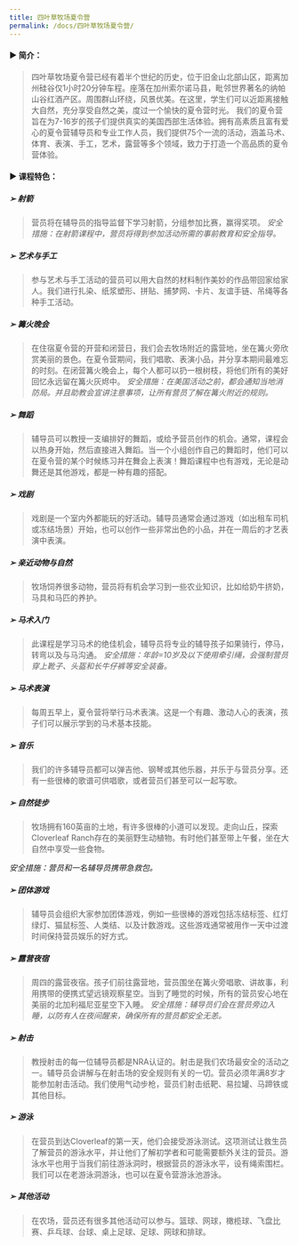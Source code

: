 ```yaml
---
title: 四叶草牧场夏令营
permalink: /docs/四叶草牧场夏令营/
---
```


#### ▶︎ 简介：  
>四叶草牧场夏令营已经有着半个世纪的历史，位于旧金山北部山区，距离加州硅谷仅1小时20分钟车程。座落在加州索尔诺马县，毗邻世界著名的纳帕山谷红酒产区。周围群山环绕，风景优美。在这里，学生们可以近距离接触大自然，充分享受自然之美，度过一个愉快的夏令营时光。
我们的夏令营旨在为7-16岁的孩子们提供真实的美国西部生活体验。拥有高素质且富有爱心的夏令营辅导员和专业工作人员，我们提供75个一流的活动，涵盖马术、体育、表演、手工，艺术，露营等多个领域，致力于打造一个高品质的夏令营体验。

#### ▶︎ 课程特色：

##### **➢ 射箭** 
>营员将在辅导员的指导监督下学习射箭，分组参加比赛，赢得奖项。
*安全措施：在射箭课程中，营员将得到参加活动所需的事前教育和安全指导。*
  
##### **➢ 艺术与手工** 
>参与艺术与手工活动的营员可以用大自然的材料制作美妙的作品带回家给家人。我们进行扎染、纸浆塑形、拼贴、捕梦网、卡片、友谊手链、吊绳等各种手工活动。

##### **➢ 篝火晚会** 
>在住宿夏令营的开营和闭营日，我们会去牧场附近的露营地，坐在篝火旁欣赏美丽的景色。在夏令营期间，我们唱歌、表演小品，并分享本期间最难忘的时刻。在闭营篝火晚会上，每个人都可以扔一根树枝，将他们所有的美好回忆永远留在篝火灰烬中。
*安全措施：在美国活动之前，都会通知当地消防局。并且助教会宣讲注意事项，让所有营员了解在篝火附近的规则。*
  
##### **➢ 舞蹈** 
>辅导员可以教授一支编排好的舞蹈，或给予营员创作的机会。通常，课程会以热身开始，然后直接进入舞蹈。当一个小组创作自己的舞蹈时，他们可以在夏令营的某个时候练习并在舞会上表演！舞蹈课程中也有游戏，无论是动舞还是其他游戏，都是一种有趣的搭配。

##### **➢ 戏剧** 
>戏剧是一个室内外都能玩的好活动。辅导员通常会通过游戏（如出租车司机或冻结场景）开始，也可以创作一些非常出色的小品，并在一周后的才艺表演中表演。

##### **➢ 亲近动物与自然**
>牧场饲养很多动物，营员将有机会学习到一些农业知识，比如给奶牛挤奶，马具和马匹的养护。

##### **➢ 马术入门**
>此课程是学习马术的绝佳机会，辅导员将专业的辅导孩子如果骑行，停马，转弯以及与马沟通。
*安全措施：年龄=10岁及以下使用牵引绳，会强制营员穿上靴子、头盔和长牛仔裤等安全装备。*
  
##### **➢ 马术表演**
>每周五早上，夏令营将举行马术表演。这是一个有趣、激动人心的表演，孩子们可以展示学到的马术基本技能。

##### **➢ 音乐** 
>我们的许多辅导员都可以弹吉他、钢琴或其他乐器，并乐于与营员分享。还有一些很棒的歌谱可供唱歌，或者营员们甚至可以一起写歌。

##### **➢ 自然徒步** 
>牧场拥有160英亩的土地，有许多很棒的小道可以发现。走向山丘，探索Cloverleaf Ranch存在的美丽野生动植物。有时他们甚至带上午餐，坐在大自然中享受一些食物。

*安全措施：营员和一名辅导员携带急救包。*

##### **➢ 团体游戏** 
>辅导员会组织大家参加团体游戏，例如一些很棒的游戏包括冻结标签、红灯绿灯、猫鼠标签、人类结、以及计数游戏。这些游戏通常被用作一天中过渡时间保持营员娱乐的好方式。

##### **➢ 露营夜宿** 
>周四的露营夜宿。孩子们前往露营地，营员围坐在篝火旁唱歌、讲故事，利用携带的便携式望远镜观察星空。当到了睡觉的时候，所有的营员安心地在美丽的北加利福尼亚星空下入睡。
*安全措施：辅导员们会在营员旁边入睡，以防有人在夜间醒来，确保所有的营员都安全无恙。*
  
##### **➢ 射击**
>教授射击的每一位辅导员都是NRA认证的。射击是我们农场最安全的活动之一。辅导员会讲解与在射击场的安全规则有关的一切。营员必须年满8岁才能参加射击活动。我们使用气动步枪，营员们射击纸靶、易拉罐、马蹄铁或其他目标。

##### **➢ 游泳** 
>在营员到达Cloverleaf的第一天，他们会接受游泳测试。这项测试让救生员了解营员的游泳水平，并让他们了解初学者和可能需要额外关注的营员。游泳水平也用于当我们前往游泳洞时，根据营员的游泳水平，设有绳索围栏。我们可以在老游泳洞游泳，也可以在夏令营游泳池游泳。

##### **➢ 其他活动** 
>在农场，营员还有很多其他活动可以参与。篮球、网球，橄榄球、飞盘比赛、乒乓球、台球、桌上足球、足球、网球和排球。

